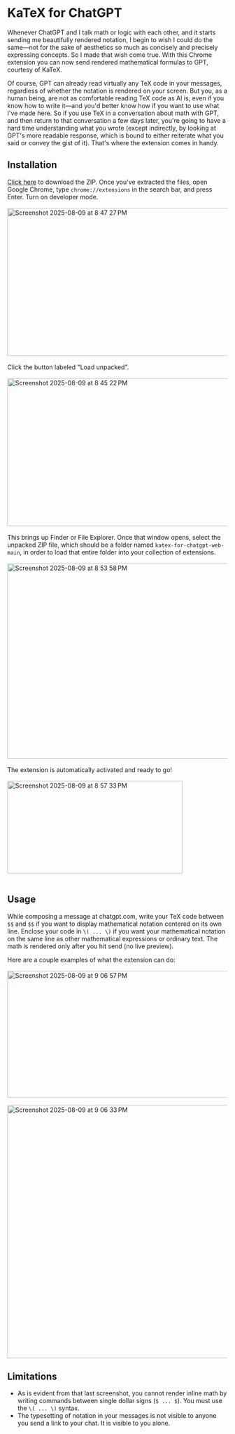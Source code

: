 # KaTeX for ChatGPT

Whenever ChatGPT and I talk math or logic with each other, and it starts sending me beautifully rendered notation, 
I begin to wish I could do the same—not for the sake of aesthetics so much as concisely and precisely expressing 
concepts. So I made that wish come true. With this Chrome extension you can now send rendered mathematical formulas to GPT, courtesy of KaTeX.

Of course, GPT can already read virtually any TeX code in your messages, regardless of whether the notation is rendered on your screen. But you, as a human being, are not as comfortable reading TeX code as AI is, even if you know how to write it—and you'd better know how if you want to use what I've made here. So if you use TeX in a conversation about math with GPT, and then return to that conversation a few days later, you're going to have a hard time understanding what you wrote (except indirectly, by looking at GPT's more readable response, which is bound to either reiterate what you said or convey the gist of it). That's where the extension comes in handy.

## Installation

[Click here](https://github.com/brbavar/katex-for-chatgpt-web/archive/refs/heads/main.zip) to download the ZIP. Once you've extracted the files, open Google Chrome, type `chrome://extensions` in the search bar, and press Enter. Turn on developer mode.
<br><br>
<img width="1051" height="337" alt="Screenshot 2025-08-09 at 8 47 27 PM" src="https://github.com/user-attachments/assets/7a0a349c-e68c-4edf-b023-c20465e5d76d" />
<br><br>
Click the button labeled "Load unpacked".
<br><br>
<img width="1051" height="337" alt="Screenshot 2025-08-09 at 8 45 22 PM" src="https://github.com/user-attachments/assets/e3ad2d1e-4640-40a9-b9a0-00a41441f7e1" />
<br><br>
This brings up Finder or File Explorer. Once that window opens, select the unpacked ZIP file, which should be a folder named `katex-for-chatgpt-web-main`, in order to load that entire folder into your collection of extensions.
<br><br>
<img width="712" height="445" alt="Screenshot 2025-08-09 at 8 53 58 PM" src="https://github.com/user-attachments/assets/2f00f20c-e9b0-4276-8dd3-75ce2961c19d" />
<br><br>
The extension is automatically activated and ready to go!
<br><br>
<img width="401" height="211" alt="Screenshot 2025-08-09 at 8 57 33 PM" src="https://github.com/user-attachments/assets/f31bb4f5-6959-41a0-9854-922ff3ee4c3e" />
<br><br>

## Usage

While composing a message at chatgpt.com, write your TeX code between `$$` and `$$` if you want to display mathematical notation centered on its own line. Enclose your code in `\( ... \)` if you want your mathematical notation on the same line as other mathematical expressions or ordinary text. The math is rendered only after you hit send (no live preview).

Here are a couple examples of what the extension can do:
<br><br>
<img width="667" height="289" alt="Screenshot 2025-08-09 at 9 06 57 PM" src="https://github.com/user-attachments/assets/bfb139ca-b1a6-4c79-bf69-b841160f2dea" />
<br><br>
<img width="667" height="577" alt="Screenshot 2025-08-09 at 9 06 33 PM" src="https://github.com/user-attachments/assets/6a996e85-fb25-4a72-a0b5-0745c052831e" />

## Limitations

- As is evident from that last screenshot, you cannot render inline math by writing commands between single dollar signs (`$ ... $`). You must use the `\( ... \)` syntax.
- The typesetting of notation in your messages is not visible to anyone you send a link to your chat. It is visible to you alone.
